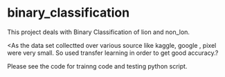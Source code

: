 # binary_classification
This project deals with Binary Classification of lion and non_lon.

<As the data set collectted over various source like kaggle, google , pixel were very small.
So used transfer learning in order to get good accuracy.?

Please see the code for trainng code and testing python script.

